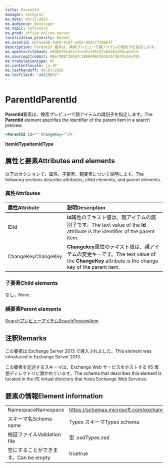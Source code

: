 ```yaml
---
title: ParentId
manager: sethgros
ms.date: 09/17/2015
ms.audience: Developer
ms.topic: reference
ms.prod: office-online-server
localization_priority: Normal
ms.assetid: bb7aaa46-3a04-4197-aebb-8881ff10603f
description: ParentId 要素は、検索プレビューで親アイテムの識別子を指定します。
ms.openlocfilehash: e09b5f9e463c7ecdfc595c87a84584f69cab3f2c
ms.sourcegitcommit: 88ec988f2bb67c1866d06b361615f3674a24e795
ms.translationtype: MT
ms.contentlocale: ja-JP
ms.lasthandoff: 06/03/2020
ms.locfileid: "44529022"
---
```

# <a name="parentid"></a><span data-ttu-id="8311a-103">ParentId</span><span class="sxs-lookup"><span data-stu-id="8311a-103">ParentId</span></span>

<span data-ttu-id="8311a-104">**ParentId**要素は、検索プレビューで親アイテムの識別子を指定します。</span><span class="sxs-lookup"><span data-stu-id="8311a-104">The **ParentId** element specifies the identifier of the parent item in a search preview.</span></span> 
  
```XML
<ParentId Id="" ChangeKey=""/>
```

<span data-ttu-id="8311a-105">**ItemIdType**</span><span class="sxs-lookup"><span data-stu-id="8311a-105">**ItemIdType**</span></span>

## <a name="attributes-and-elements"></a><span data-ttu-id="8311a-106">属性と要素</span><span class="sxs-lookup"><span data-stu-id="8311a-106">Attributes and elements</span></span>

<span data-ttu-id="8311a-107">以下のセクションで、属性、子要素、親要素について説明します。</span><span class="sxs-lookup"><span data-stu-id="8311a-107">The following sections describe attributes, child elements, and parent elements.</span></span>
  
### <a name="attributes"></a><span data-ttu-id="8311a-108">属性</span><span class="sxs-lookup"><span data-stu-id="8311a-108">Attributes</span></span>

|<span data-ttu-id="8311a-109">**属性**</span><span class="sxs-lookup"><span data-stu-id="8311a-109">**Attribute**</span></span>|<span data-ttu-id="8311a-110">**説明**</span><span class="sxs-lookup"><span data-stu-id="8311a-110">**Description**</span></span>|
|:-----|:-----|
|<span data-ttu-id="8311a-111">ID</span><span class="sxs-lookup"><span data-stu-id="8311a-111">Id</span></span>  <br/> |<span data-ttu-id="8311a-112">**Id**属性のテキスト値は、親アイテムの識別子です。</span><span class="sxs-lookup"><span data-stu-id="8311a-112">The text value of the **Id** attribute is the identifier of the parent item.</span></span>  <br/> |
|<span data-ttu-id="8311a-113">ChangeKey</span><span class="sxs-lookup"><span data-stu-id="8311a-113">ChangeKey</span></span>  <br/> |<span data-ttu-id="8311a-114">**Changekey**属性のテキスト値は、親アイテムの変更キーです。</span><span class="sxs-lookup"><span data-stu-id="8311a-114">The text value of the **ChangeKey** attribute is the change key of the parent item.</span></span>  <br/> |
   
### <a name="child-elements"></a><span data-ttu-id="8311a-115">子要素</span><span class="sxs-lookup"><span data-stu-id="8311a-115">Child elements</span></span>

<span data-ttu-id="8311a-116">なし。</span><span class="sxs-lookup"><span data-stu-id="8311a-116">None.</span></span>
  
### <a name="parent-elements"></a><span data-ttu-id="8311a-117">親要素</span><span class="sxs-lookup"><span data-stu-id="8311a-117">Parent elements</span></span>

[<span data-ttu-id="8311a-118">Searchプレビューアイテム</span><span class="sxs-lookup"><span data-stu-id="8311a-118">SearchPreviewItem</span></span>](searchpreviewitem.md)
  
## <a name="remarks"></a><span data-ttu-id="8311a-119">注釈</span><span class="sxs-lookup"><span data-stu-id="8311a-119">Remarks</span></span>

<span data-ttu-id="8311a-120">この要素は Exchange Server 2013 で導入されました。</span><span class="sxs-lookup"><span data-stu-id="8311a-120">This element was introduced in Exchange Server 2013.</span></span>
  
<span data-ttu-id="8311a-121">この要素を記述するスキーマは、Exchange Web サービスをホストする IIS 仮想ディレクトリに置かれています。</span><span class="sxs-lookup"><span data-stu-id="8311a-121">The schema that describes this element is located in the IIS virtual directory that hosts Exchange Web Services.</span></span>
  
## <a name="element-information"></a><span data-ttu-id="8311a-122">要素の情報</span><span class="sxs-lookup"><span data-stu-id="8311a-122">Element information</span></span>

|||
|:-----|:-----|
|<span data-ttu-id="8311a-123">Namespace</span><span class="sxs-lookup"><span data-stu-id="8311a-123">Namespace</span></span>  <br/> |https://schemas.microsoft.com/exchange/services/2006/types  <br/> |
|<span data-ttu-id="8311a-124">スキーマ名</span><span class="sxs-lookup"><span data-stu-id="8311a-124">Schema name</span></span>  <br/> |<span data-ttu-id="8311a-125">Types スキーマ</span><span class="sxs-lookup"><span data-stu-id="8311a-125">Types schema</span></span>  <br/> |
|<span data-ttu-id="8311a-126">検証ファイル</span><span class="sxs-lookup"><span data-stu-id="8311a-126">Validation file</span></span>  <br/> |<span data-ttu-id="8311a-127">型 .xsd</span><span class="sxs-lookup"><span data-stu-id="8311a-127">Types.xsd</span></span>  <br/> |
|<span data-ttu-id="8311a-128">空にすることができます。</span><span class="sxs-lookup"><span data-stu-id="8311a-128">Can be empty</span></span>  <br/> |<span data-ttu-id="8311a-129">true</span><span class="sxs-lookup"><span data-stu-id="8311a-129">true</span></span>  <br/> |
   

